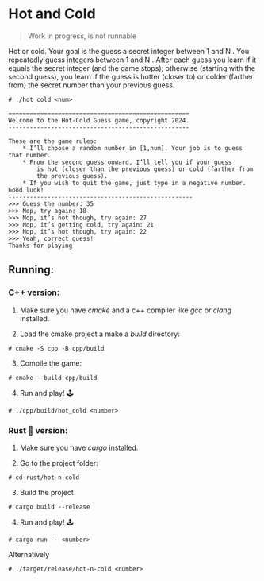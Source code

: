 # Hot and Cold

> Work in progress, is not runnable

Hot or cold. Your goal is the guess a secret integer between 1 and N . You repeatedly
guess integers between 1 and N . After each guess you learn if it equals the secret integer (and
the game stops); otherwise (starting with the second guess), you learn if the guess is hotter
(closer to) or colder (farther from) the secret number than your previous guess.

```
# ./hot_cold <num>

===================================================
Welcome to the Hot-Cold Guess game, copyright 2024.
---------------------------------------------------

These are the game rules:
    * I’ll choose a random number in [1,num]. Your job is to guess that number.
    * From the second guess onward, I’ll tell you if your guess
        is hot (closer than the previous guess) or cold (farther from
        the previous guess).
    * If you wish to quit the game, just type in a negative number.
Good luck!
----------------------------------------------------
>>> Guess the number: 35
>>> Nop, try again: 18
>>> Nop, it’s hot though, try again: 27
>>> Nop, it’s getting cold, try again: 21
>>> Nop, it’s hot though, try again: 22
>>> Yeah, correct guess!
Thanks for playing
```

## Running:

### C++ version:

1. Make sure you have _cmake_ and a c++ compiler like _gcc_ or _clang_ installed.

2. Load the cmake project a make a _build_ directory:

```
# cmake -S cpp -B cpp/build
```

3. Compile the game:

```
# cmake --build cpp/build
```

4. Run and play! :joystick:

```
# ./cpp/build/hot_cold <number>
```

### Rust :crab: version:

1. Make sure you have _cargo_ installed.

2. Go to the project folder:

```
# cd rust/hot-n-cold
```

3. Build the project

```
# cargo build --release
```

4. Run and play! :joystick:

```
# cargo run -- <number>
```

Alternatively

```
# ./target/release/hot-n-cold <number>
```
